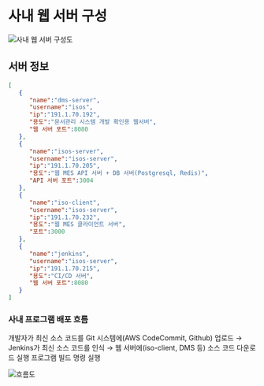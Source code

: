 # 사내 웹 서버 구성
![사내 웹 서버 구성도](https://github.com/isos-consulting/feto/assets/49608580/1038eb46-49f5-40a9-accb-819ac1282cf8)

## 서버 정보
``` json
[
   {
      "name":"dms-server",
      "username":"isos",
      "ip":"191.1.70.192",
      "용도":"문서관리 시스템 개발 확인용 웹서버",
      "웹 서버 포트":8080
   },
   {
      "name":"isos-server",
      "username":"isos-server",
      "ip":"191.1.70.205",
      "용도":"웹 MES API 서버 + DB 서버(Postgresql, Redis)",
      "API 서버 포트":3004
   },
   {
      "name":"iso-client",
      "username":"isos-server",
      "ip":"191.1.70.232",
      "용도":"웹 MES 클라이언트 서버",
      "포트":3000
   },
   {
      "name":"jenkins",
      "username":"isos-server",
      "ip":"191.1.70.215",
      "용도":"CI/CD 서버",
      "웹 서버 포트":8080
   }
]
```

### 사내 프로그램 배포 흐름
개발자가 최신 소스 코드를 Git 시스템에(AWS CodeCommit, Github) 업로드 → Jenkins가 최신 소스 코드를 인식 → 웹 서버에(iso-client, DMS 등) 소스 코드 다운로드 실행 프로그램 빌드 명령 실행

![흐름도](https://github.com/isos-consulting/feto/assets/49608580/2bb98c0a-c7a5-491c-9a16-60f45104f7d9)

